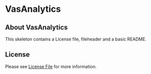 # VasAnalytics
## About VasAnalytics
This skeleton contains a License file, fileheader and a basic README.

## License

Please see [License File](LICENSE) for more information.